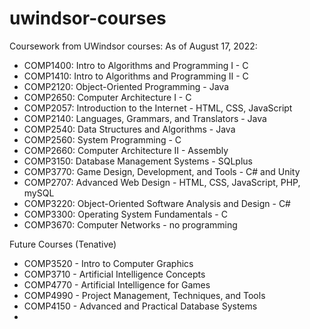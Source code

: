 # uwindsor-courses
Coursework from UWindsor courses:
As of August 17, 2022:
* COMP1400: Intro to Algorithms and Programming I - C 
* COMP1410: Intro to Algorithms and Programming II - C
* COMP2120: Object-Oriented Programming - Java
* COMP2650: Computer Architecture I - C 
* COMP2057: Introduction to the Internet - HTML, CSS, JavaScript
* COMP2140: Languages, Grammars, and Translators - Java
* COMP2540: Data Structures and Algorithms - Java
* COMP2560: System Programming - C
* COMP2660: Computer Architecture II - Assembly
* COMP3150: Database Management Systems - SQLplus
* COMP3770: Game Design, Development, and Tools - C# and Unity
* COMP2707: Advanced Web Design - HTML, CSS, JavaScript, PHP, mySQL
* COMP3220: Object-Oriented Software Analysis and Design - C#
* COMP3300: Operating System Fundamentals - C
* COMP3670: Computer Networks - no programming

Future Courses (Tenative)
* COMP3520 - Intro to Computer Graphics
* COMP3710 - Artificial Intelligence Concepts
* COMP4770 - Artificial Intelligence for Games
* COMP4990 - Project Management, Techniques, and Tools
* COMP4150 - Advanced and Practical Database Systems
* 
